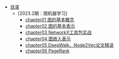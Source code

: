 <!-- docs/_sidebar.md -->
- [目录](README.md)
    - [2023.2期：图机器学习]
        - [chapter01 图的基本概念](2023.2图机器学习/chapter1.md)
        - [chapter02 图的基本表示](2023.2图机器学习/chapter2.md)
        - [chapter03 NetworkX工具包实战](2023.2图机器学习/chapter3.md)
        - [chapter04 图嵌入表示](2023.2图机器学习/chapter4.md)
        - [chapter05 DeepWalk、Node2Vec论文精读](2023.2图机器学习/chapter5.md)
        - [chapter06 PageRank](2023.2图机器学习/chapter6.md)
        